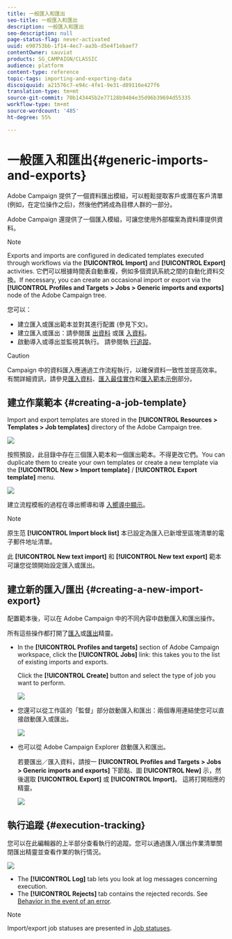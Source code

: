```yaml
---
title: 一般匯入和匯出
seo-title: 一般匯入和匯出
description: 一般匯入和匯出
seo-description: null
page-status-flag: never-activated
uuid: e98753bb-1f14-4ec7-aa3b-d5e4f1ebaef7
contentOwner: sauviat
products: SG_CAMPAIGN/CLASSIC
audience: platform
content-type: reference
topic-tags: importing-and-exporting-data
discoiquuid: a21576c7-e94c-4fe1-9e31-d89116e427f6
translation-type: tm+mt
source-git-commit: 70b143445b2e77128b9404e35d96b39694d55335
workflow-type: tm+mt
source-wordcount: '485'
ht-degree: 55%

---
```



# 一般匯入和匯出{#generic-imports-and-exports}

Adobe Campaign 提供了一個資料匯出模組，可以輕鬆提取客戶或潛在客戶清單 (例如，在定位操作之后)，然後他們將成為目標人群的一部分。

Adobe Campaign 還提供了一個匯入模組，可讓您使用外部檔案為資料庫提供資料。

>[!NOTE]
>
>Exports and imports are configured in dedicated templates executed through workflows via the **[!UICONTROL Import]** and **[!UICONTROL Export]** activities. 它們可以根據時間表自動重複，例如多個資訊系統之間的自動化資料交換。If necessary, you can create an occasional import or export via the **[!UICONTROL Profiles and Targets > Jobs > Generic imports and exports]** node of the Adobe Campaign tree.

您可以：

* 建立匯入或匯出範本並對其進行配置 (參見下文)。
* 建立匯入或匯出：請參閱匯 [出資料](../../platform/using/exporting-data.md) 或匯 [入資料](../../platform/using/importing-data.md)。
* 啟動導入或導出並監視其執行。 請參閱執 [行追蹤](#execution-tracking)。

>[!CAUTION]
>
>Campaign 中的資料匯入應通過工作流程執行，以確保資料一致性並提高效率。有關詳細資訊，請參見[匯入資料](../../workflow/using/importing-data.md)、[匯入最佳實作](../../workflow/using/importing-data.md#best-practices-when-importing-data)和[匯入範本示例](../../workflow/using/importing-data.md#setting-up-a-recurring-import)部分。

## 建立作業範本 {#creating-a-job-template}

Import and export templates are stored in the **[!UICONTROL Resources > Templates > Job templates]** directory of the Adobe Campaign tree.

![](assets/s_ncs_user_export_wizard_template.png)

按照預設，此目錄中存在三個匯入範本和一個匯出範本。不得更改它們。You can duplicate them to create your own templates or create a new template via the **[!UICONTROL New > Import template]** / **[!UICONTROL Export template]** menu.

![](assets/s_ncs_user_export_wizard_template_create.png)

建立流程模板的過程在導出嚮導和導 [入嚮導](../../platform/using/exporting-data.md#export-wizard)[中顯示](../../platform/using/importing-data.md#import-wizard)。

>[!NOTE]
>
>原生范 **[!UICONTROL Import block list]** 本已設定為匯入已新增至區塊清單的電子郵件地址清單。
> 
>此 **[!UICONTROL New text import]** 和 **[!UICONTROL New text export]** 範本可讓您從頭開始設定匯入或匯出。

## 建立新的匯入/匯出 {#creating-a-new-import-export}

配置範本後，可以在 Adobe Campaign 中的不同內容中啟動匯入和匯出操作。

所有這些操作都打開了[匯入](../../platform/using/importing-data.md)或[匯出](../../platform/using/exporting-data.md#export-wizard)精靈。

* In the **[!UICONTROL Profiles and targets]** section of Adobe Campaign workspace, click the **[!UICONTROL Jobs]** link: this takes you to the list of existing imports and exports.

   Click the **[!UICONTROL Create]** button and select the type of job you want to perform.

   ![](assets/s_ncs_user_import_from_home.png)

* 您還可以從工作區的「監督」部分啟動匯入和匯出：兩個專用連結使您可以直接啟動匯入或匯出。

   ![](assets/s_ncs_user_import_from_production.png)

* 也可以從 Adobe Campaign Explorer 啟動匯入和匯出。

   若要匯出／匯入資料，請按一 **[!UICONTROL Profiles and Targets > Jobs > Generic imports and exports]** 下節點、圖 **[!UICONTROL New]** 示，然後選取 **[!UICONTROL Export]** 或 **[!UICONTROL Import]**。 這將打開相應的精靈。

   ![](assets/s_ncs_user_export_wizard_launch_from_menu.png)

## 執行追蹤 {#execution-tracking}

您可以在此編輯器的上半部分查看執行的追蹤。您可以通過匯入/匯出作業清單關閉匯出精靈並查看作業的執行情況。

![](assets/s_ncs_user_export_list_and_details.png)

* The **[!UICONTROL Log]** tab lets you look at log messages concerning execution.
* The **[!UICONTROL Rejects]** tab contains the rejected records. See [Behavior in the event of an error](../../platform/using/importing-data.md#behavior-in-the-event-of-an-error).

>[!NOTE]
>
>Import/export job statuses are presented in [Job statuses](../../platform/using/importing-data.md#job-statuses).

